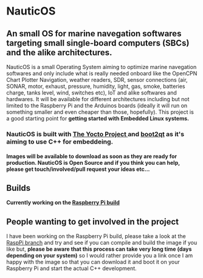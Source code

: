 














# NauticOS

## An small OS for marine navegation softwares targeting small single-board computers (SBCs) and the alike architectures.


NauticOS is a small Operating System aiming to optimize marine navegation softwares and only include what is really needed onboard like the OpenCPN Chart Plotter Navigation, weather readers, SDR, sensor connections (air, SONAR, motor, exhaust, pressure, humidity, light, gas, smoke, batteries charge, tanks level, wind, switches etc), IoT and alike softwares and hardwares. It will be available for different architectures including but not limited to the Raspberry Pi and the Arduinos boards (ideally it will run on something smaller and even cheaper than those, hopefully). This project is a good starting point for **getting started with Embedded Linux systems.**


### NauticOS is built with [The Yocto Project ](https://www.yoctoproject.org/) and [boot2qt](https://doc.qt.io/QtForDeviceCreation/b2qt-how-to-create-b2qt-image.html) as it's aiming to use C++ for embeddeing.

#### Images will be available to download as soon as they are ready for production. **NauticOS is Open Source**  and if you think you can help, please get touch/involved/pull request your ideas etc...

## Builds 

**Currently working on the [Raspberry Pi build](https://doc.qt.io/QtForDeviceCreation/b2qt-how-to-create-b2qt-image.html)**

## People wanting to get involved in the project 

I have been working on the Raspberry Pi build, please take a look at the [RaspPi branch](https://github.com/dcoldeira/NauticOS/tree/RaspPi) and try and see if you can compile and build the image if you like but, **please be aware that this process can take very long time (days depending on your system)** so I would rather provide you a link once I am happy with the image so that you can download it and boot it on your Raspberry Pi and start the actual C++ development.

    
